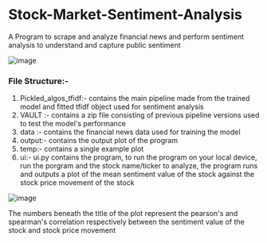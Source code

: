 # Stock-Market-Sentiment-Analysis
A Program to scrape and analyze financial news and perform sentiment analysis to understand and capture public sentiment

![image](https://github.com/NamanSharma1412/Stock-Market-Sentiment-Analysis/assets/73564310/a28d2903-1f85-4ba4-808b-d3f40e9f50fe)

### File Structure:- 
1) Pickled_algos_tfidf:- contains the main pipeline made from the trained model and fitted tfidf object used for sentiment analysis
2) VAULT :- contains a zip file consisting of previous pipeline versions used to test the model's performance
3) data :- contains the financial news data used for training the model
4) output:- contains the output plot of the program
5) temp:- contains a single example plot 
6) ui:- ui.py contains the program, to run the program on your local device, run the porgram and the stock name/ticker to analyze, the program runs and outputs
a plot of the mean sentiment value of the stock against the stock price movement of the stock

![image](https://github.com/NamanSharma1412/Stock-Market-Sentiment-Analysis/assets/73564310/8fad2d62-2092-4205-9f21-34dca6b1f6dd)

The numbers beneath the title of the plot represent the pearson's and spearman's correlation respectively between the sentiment value of the stock and stock price movement
